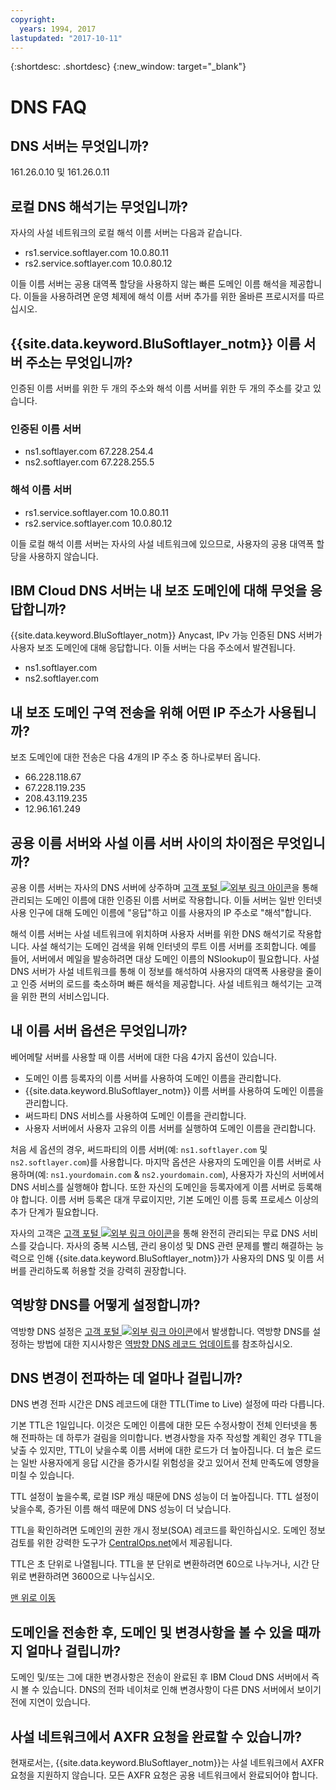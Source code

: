```yaml
---
copyright:
  years: 1994, 2017
lastupdated: "2017-10-11"
---
```


{:shortdesc: .shortdesc}
{:new_window: target="_blank"}

<a name="top"></a>
# DNS FAQ

## DNS 서버는 무엇입니까? 

161.26.0.10 및 161.26.0.11

## 로컬 DNS 해석기는 무엇입니까? 

자사의 사설 네트워크의 로컬 해석 이름 서버는 다음과 같습니다. 

* rs1.service.softlayer.com 10.0.80.11
* rs2.service.softlayer.com 10.0.80.12

이들 이름 서버는 공용 대역폭 할당을 사용하지 않는 빠른 도메인 이름 해석을 제공합니다. 이들을 사용하려면 운영 체제에 해석 이름 서버 추가를 위한 올바른 프로시저를 따르십시오. 

## {{site.data.keyword.BluSoftlayer_notm}} 이름 서버 주소는 무엇입니까? 

인증된 이름 서버를 위한 두 개의 주소와 해석 이름 서버를 위한 두 개의 주소를 갖고 있습니다. 

### 인증된 이름 서버

* ns1.softlayer.com 67.228.254.4
* ns2.softlayer.com 67.228.255.5

### 해석 이름 서버

* rs1.service.softlayer.com 10.0.80.11
* rs2.service.softlayer.com 10.0.80.12

이들 로컬 해석 이름 서버는 자사의 사설 네트워크에 있으므로, 사용자의 공용 대역폭 할당을 사용하지 않습니다.  

## IBM Cloud DNS 서버는 내 보조 도메인에 대해 무엇을 응답합니까? 

{{site.data.keyword.BluSoftlayer_notm}} Anycast, IPv 가능 인증된 DNS 서버가 사용자 보조 도메인에 대해 응답합니다. 이들 서버는 다음 주소에서 발견됩니다. 

  * ns1.softlayer.com
  * ns2.softlayer.com
  
## 내 보조 도메인 구역 전송을 위해 어떤 IP 주소가 사용됩니까? 

보조 도메인에 대한 전송은 다음 4개의 IP 주소 중 하나로부터 옵니다. 

* 66.228.118.67
* 67.228.119.235
* 208.43.119.235
* 12.96.161.249

## 공용 이름 서버와 사설 이름 서버 사이의 차이점은 무엇입니까? 

공용 이름 서버는 자사의 DNS 서버에 상주하며 [고객 포털 ![외부 링크 아이콘](../../icons/launch-glyph.svg "외부 링크 아이콘")](https://control.softlayer.com/)을 통해 관리되는 도메인 이름에 대한 인증된 이름 서버로 작용합니다. 이들 서버는 일반 인터넷 사용 인구에 대해 도메인 이름에 "응답"하고 이를 사용자의 IP 주소로 "해석"합니다. 

해석 이름 서버는 사설 네트워크에 위치하며 사용자 서버를 위한 DNS 해석기로 작용합니다. 사설 해석기는 도메인 검색을 위해 인터넷의 루트 이름 서버를 조회합니다. 예를 들어, 서버에서 메일을 발송하려면 대상 도메인 이름의 NSlookup이 필요합니다. 사설 DNS 서버가 사설 네트워크를 통해 이 정보를 해석하여 사용자의 대역폭 사용량을 줄이고 인증 서버의 로드를 축소하며 빠른 해석을 제공합니다. 사설 네트워크 해석기는 고객을 위한 편의 서비스입니다. 

## 내 이름 서버 옵션은 무엇입니까? 

베어메탈 서버를 사용할 때 이름 서버에 대한 다음 4가지 옵션이 있습니다. 

* 도메인 이름 등록자의 이름 서버를 사용하여 도메인 이름을 관리합니다. 
* {{site.data.keyword.BluSoftlayer_notm}} 이름 서버를 사용하여 도메인 이름을 관리합니다. 
* 써드파티 DNS 서비스를 사용하여 도메인 이름을 관리합니다. 
* 사용자 서버에서 사용자 고유의 이름 서버를 실행하여 도메인 이름을 관리합니다. 

처음 세 옵션의 경우, 써드파티의 이름 서버(예: `ns1.softlayer.com` 및 `ns2.softlayer.com`)를 사용합니다. 마지막 옵션은 사용자의 도메인을 이름 서버로 사용하며(예: `ns1.yourdomain.com` & `ns2.yourdomain.com`), 사용자가 자신의 서버에서 DNS 서비스를 실행해야 합니다. 또한 자신의 도메인을 등록자에게 이름 서버로 등록해야 합니다. 이름 서버 등록은 대개 무료이지만, 기본 도메인 이름 등록 프로세스 이상의 추가 단계가 필요합니다. 

자사의 고객은 [고객 포털 ![외부 링크 아이콘](../../icons/launch-glyph.svg "외부 링크 아이콘")](https://control.softlayer.com/)을 통해 완전히 관리되는 무료 DNS 서비스를 갖습니다. 자사의 중복 시스템, 관리 용이성 및 DNS 관련 문제를 빨리 해결하는 능력으로 인해 {{site.data.keyword.BluSoftlayer_notm}}가 사용자의 DNS 및 이름 서버를 관리하도록 허용할 것을 강력히 권장합니다. 

## 역방향 DNS를 어떻게 설정합니까? 

역방향 DNS 설정은 [고객 포털 ![외부 링크 아이콘](../../icons/launch-glyph.svg "외부 링크 아이콘")](https://control.softlayer.com/)에서 발생합니다. 역방향 DNS를 설정하는 방법에 대한 지시사항은 [역방향 DNS 레코드 업데이트](update-reverse-dns-record.html)를 참조하십시오. 

<a name="29"></a>
## DNS 변경이 전파하는 데 얼마나 걸립니까? 

DNS 변경 전파 시간은 DNS 레코드에 대한 TTL(Time to Live) 설정에 따라 다릅니다. 

기본 TTL은 1일입니다. 이것은 도메인 이름에 대한 모든 수정사항이 전체 인터넷을 통해 전파하는 데 하루가 걸림을 의미합니다. 변경사항을 자주 작성할 계획인 경우 TTL을 낮출 수 있지만, TTL이 낮을수록 이름 서버에 대한 로드가 더 높아집니다. 더 높은 로드는 일반 사용자에게 응답 시간을 증가시킬 위험성을 갖고 있어서 전체 만족도에 영향을 미칠 수 있습니다. 

TTL 설정이 높을수록, 로컬 ISP 캐싱 때문에 DNS 성능이 더 높아집니다. TTL 설정이 낮을수록, 증가된 이름 해석 때문에 DNS 성능이 더 낮습니다. 

TTL을 확인하려면 도메인의 권한 개시 정보(SOA) 레코드를 확인하십시오. 도메인 정보 검토를 위한 강력한 도구가 [CentralOps.net](http://centralops.net/co/)에서 제공됩니다. 

TTL은 초 단위로 나열됩니다. TTL을 분 단위로 변환하려면 60으로 나누거나, 시간 단위로 변환하려면 3600으로 나누십시오. 

[맨 위로 이동](#top)


## 도메인을 전송한 후, 도메인 및 변경사항을 볼 수 있을 때까지 얼마나 걸립니까? 

도메인 및/또는 그에 대한 변경사항은 전송이 완료된 후 IBM Cloud DNS 서버에서 즉시 볼 수 있습니다. DNS의 전파 네이처로 인해 변경사항이 다른 DNS 서버에서 보이기 전에 지연이 있습니다. 

## 사설 네트워크에서 AXFR 요청을 완료할 수 있습니까? 

현재로서는, {{site.data.keyword.BluSoftlayer_notm}}는 사설 네트워크에서 AXFR 요청을 지원하지 않습니다. 모든 AXFR 요청은 공용 네트워크에서 완료되어야 합니다. 
